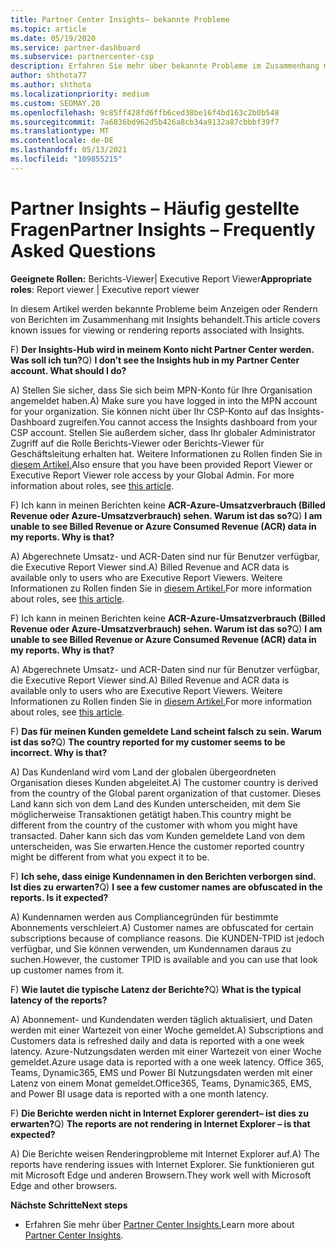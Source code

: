 ```yaml
---
title: Partner Center Insights– bekannte Probleme
ms.topic: article
ms.date: 05/19/2020
ms.service: partner-dashboard
ms.subservice: partnercenter-csp
description: Erfahren Sie mehr über bekannte Probleme im Zusammenhang mit Partner Center Insights-Berichten (PCI). Informationen können bekannte Renderingprobleme oder Berichtseinschränkungen umfassen.
author: shthota77
ms.author: shthota
ms.localizationpriority: medium
ms.custom: SEOMAY.20
ms.openlocfilehash: 9c85ff428fd6ffb6ced38be16f4bd163c2b0b548
ms.sourcegitcommit: 7a6836bd962d5b426a8cb34a9132a87cbbbf39f7
ms.translationtype: MT
ms.contentlocale: de-DE
ms.lasthandoff: 05/13/2021
ms.locfileid: "109855215"
---
```

# <a name="partner-insights--frequently-asked-questions"></a><span data-ttu-id="38e25-104">Partner Insights – Häufig gestellte Fragen</span><span class="sxs-lookup"><span data-stu-id="38e25-104">Partner Insights – Frequently Asked Questions</span></span>

<span data-ttu-id="38e25-105">**Geeignete Rollen:** Berichts-Viewer| Executive Report Viewer</span><span class="sxs-lookup"><span data-stu-id="38e25-105">**Appropriate roles**: Report viewer | Executive report viewer</span></span>

<span data-ttu-id="38e25-106">In diesem Artikel werden bekannte Probleme beim Anzeigen oder Rendern von Berichten im Zusammenhang mit Insights behandelt.</span><span class="sxs-lookup"><span data-stu-id="38e25-106">This article covers known issues for viewing or rendering reports associated with Insights.</span></span>

<span data-ttu-id="38e25-107">F) **Der Insights-Hub wird in meinem Konto nicht Partner Center werden. Was soll ich tun?**</span><span class="sxs-lookup"><span data-stu-id="38e25-107">Q) **I don’t see the Insights hub in my Partner Center account. What should I do?**</span></span>

<span data-ttu-id="38e25-108">A) Stellen Sie sicher, dass Sie sich beim MPN-Konto für Ihre Organisation angemeldet haben.</span><span class="sxs-lookup"><span data-stu-id="38e25-108">A) Make sure you have logged in into the MPN account for your organization.</span></span> <span data-ttu-id="38e25-109">Sie können nicht über Ihr CSP-Konto auf das Insights-Dashboard zugreifen.</span><span class="sxs-lookup"><span data-stu-id="38e25-109">You cannot access the Insights dashboard from your CSP account.</span></span> <span data-ttu-id="38e25-110">Stellen Sie außerdem sicher, dass Ihr globaler Administrator Zugriff auf die Rolle Berichts-Viewer oder Berichts-Viewer für Geschäftsleitung erhalten hat.  Weitere Informationen zu Rollen finden Sie in [diesem Artikel.](./pci-roles.md)</span><span class="sxs-lookup"><span data-stu-id="38e25-110">Also ensure that you have been provided Report Viewer or Executive Report Viewer role access by your Global Admin.  For more information about roles, see [this article](./pci-roles.md).</span></span>

<span data-ttu-id="38e25-111">F) Ich kann in meinen Berichten keine **ACR-Azure-Umsatzverbrauch (Billed Revenue oder Azure-Umsatzverbrauch) sehen. Warum ist das so?**</span><span class="sxs-lookup"><span data-stu-id="38e25-111">Q) **I am unable to see Billed Revenue or Azure Consumed Revenue (ACR) data in my reports. Why is that?**</span></span>

<span data-ttu-id="38e25-112">A) Abgerechnete Umsatz- und ACR-Daten sind nur für Benutzer verfügbar, die Executive Report Viewer sind.</span><span class="sxs-lookup"><span data-stu-id="38e25-112">A) Billed Revenue and ACR data is available only to users who are Executive Report Viewers.</span></span>  <span data-ttu-id="38e25-113">Weitere Informationen zu Rollen finden Sie in [diesem Artikel.](./pci-roles.md)</span><span class="sxs-lookup"><span data-stu-id="38e25-113">For more information about roles, see [this article](./pci-roles.md).</span></span>

<span data-ttu-id="38e25-114">F) Ich kann in meinen Berichten keine **ACR-Azure-Umsatzverbrauch (Billed Revenue oder Azure-Umsatzverbrauch) sehen. Warum ist das so?**</span><span class="sxs-lookup"><span data-stu-id="38e25-114">Q) **I am unable to see Billed Revenue or Azure Consumed Revenue (ACR) data in my reports. Why is that?**</span></span>

<span data-ttu-id="38e25-115">A) Abgerechnete Umsatz- und ACR-Daten sind nur für Benutzer verfügbar, die Executive Report Viewer sind.</span><span class="sxs-lookup"><span data-stu-id="38e25-115">A) Billed Revenue and ACR data is available only to users who are Executive Report Viewers.</span></span> <span data-ttu-id="38e25-116">Weitere Informationen zu Rollen finden Sie in [diesem Artikel.](./pci-roles.md)</span><span class="sxs-lookup"><span data-stu-id="38e25-116">For more information about roles, see [this article](./pci-roles.md).</span></span>

<span data-ttu-id="38e25-117">F) **Das für meinen Kunden gemeldete Land scheint falsch zu sein. Warum ist das so?**</span><span class="sxs-lookup"><span data-stu-id="38e25-117">Q) **The country reported for my customer seems to be incorrect. Why is that?**</span></span>

<span data-ttu-id="38e25-118">A) Das Kundenland wird vom Land der globalen übergeordneten Organisation dieses Kunden abgeleitet.</span><span class="sxs-lookup"><span data-stu-id="38e25-118">A) The customer country is derived from the country of the Global parent organization of that customer.</span></span> <span data-ttu-id="38e25-119">Dieses Land kann sich von dem Land des Kunden unterscheiden, mit dem Sie möglicherweise Transaktionen getätigt haben.</span><span class="sxs-lookup"><span data-stu-id="38e25-119">This country might be different from the country of the customer with whom you might have transacted.</span></span> <span data-ttu-id="38e25-120">Daher kann sich das vom Kunden gemeldete Land von dem unterscheiden, was Sie erwarten.</span><span class="sxs-lookup"><span data-stu-id="38e25-120">Hence the customer reported country might be different from what you expect it to be.</span></span>

<span data-ttu-id="38e25-121">F) **Ich sehe, dass einige Kundennamen in den Berichten verborgen sind. Ist dies zu erwarten?**</span><span class="sxs-lookup"><span data-stu-id="38e25-121">Q) **I see a few customer names are obfuscated in the reports. Is it expected?**</span></span>

<span data-ttu-id="38e25-122">A) Kundennamen werden aus Compliancegründen für bestimmte Abonnements verschleiert.</span><span class="sxs-lookup"><span data-stu-id="38e25-122">A) Customer names are obfuscated for certain subscriptions because of compliance reasons.</span></span> <span data-ttu-id="38e25-123">Die KUNDEN-TPID ist jedoch verfügbar, und Sie können verwenden, um Kundennamen daraus zu suchen.</span><span class="sxs-lookup"><span data-stu-id="38e25-123">However, the customer TPID is available and you can use that look up customer names from it.</span></span>

<span data-ttu-id="38e25-124">F) **Wie lautet die typische Latenz der Berichte?**</span><span class="sxs-lookup"><span data-stu-id="38e25-124">Q) **What is the typical latency of the reports?**</span></span>

<span data-ttu-id="38e25-125">A) Abonnement- und Kundendaten werden täglich aktualisiert, und Daten werden mit einer Wartezeit von einer Woche gemeldet.</span><span class="sxs-lookup"><span data-stu-id="38e25-125">A) Subscriptions and Customers data is refreshed daily and data is reported with a one week latency.</span></span> <span data-ttu-id="38e25-126">Azure-Nutzungsdaten werden mit einer Wartezeit von einer Woche gemeldet.</span><span class="sxs-lookup"><span data-stu-id="38e25-126">Azure usage data is reported with a one week latency.</span></span> <span data-ttu-id="38e25-127">Office 365, Teams, Dynamic365, EMS und Power BI Nutzungsdaten werden mit einer Latenz von einem Monat gemeldet.</span><span class="sxs-lookup"><span data-stu-id="38e25-127">Office365, Teams, Dynamic365, EMS, and Power BI usage data is reported with a one month latency.</span></span>

<span data-ttu-id="38e25-128">F) **Die Berichte werden nicht in Internet Explorer gerendert– ist dies zu erwarten?**</span><span class="sxs-lookup"><span data-stu-id="38e25-128">Q) **The reports are not rendering in Internet Explorer – is that expected?**</span></span>

<span data-ttu-id="38e25-129">A) Die Berichte weisen Renderingprobleme mit Internet Explorer auf.</span><span class="sxs-lookup"><span data-stu-id="38e25-129">A)  The reports have rendering issues with Internet Explorer.</span></span> <span data-ttu-id="38e25-130">Sie funktionieren gut mit Microsoft Edge und anderen Browsern.</span><span class="sxs-lookup"><span data-stu-id="38e25-130">They work well with Microsoft Edge and other browsers.</span></span>

<span data-ttu-id="38e25-131">**Nächste Schritte**</span><span class="sxs-lookup"><span data-stu-id="38e25-131">**Next steps**</span></span>

- <span data-ttu-id="38e25-132">Erfahren Sie mehr über [Partner Center Insights.](partner-center-insights.md)</span><span class="sxs-lookup"><span data-stu-id="38e25-132">Learn more about [Partner Center Insights](partner-center-insights.md).</span></span>
